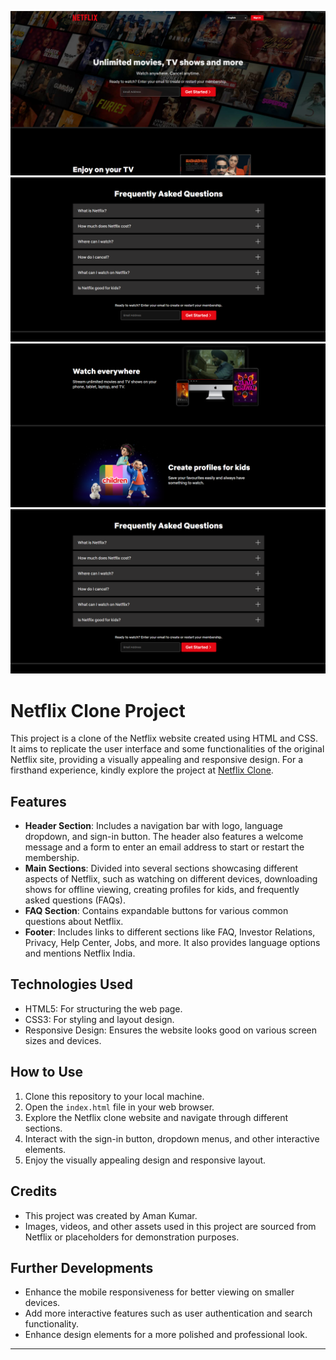 ![image](demo/imageOne.png)
![image](demo/imageTwo.png)
![image](demo/imageThree.png)
![image](demo/imageFour.png)

# Netflix Clone Project

This project is a clone of the Netflix website created using HTML and CSS. It aims to replicate the user interface and some functionalities of the original Netflix site, providing a visually appealing and responsive design.
For a firsthand experience, kindly explore the project at [Netflix Clone](https://trulyaman25.github.io/Netflix-Clone/).

## Features

- **Header Section**: Includes a navigation bar with logo, language dropdown, and sign-in button. The header also features a welcome message and a form to enter an email address to start or restart the membership.
- **Main Sections**: Divided into several sections showcasing different aspects of Netflix, such as watching on different devices, downloading shows for offline viewing, creating profiles for kids, and frequently asked questions (FAQs).
- **FAQ Section**: Contains expandable buttons for various common questions about Netflix.
- **Footer**: Includes links to different sections like FAQ, Investor Relations, Privacy, Help Center, Jobs, and more. It also provides language options and mentions Netflix India.

## Technologies Used

- HTML5: For structuring the web page.
- CSS3: For styling and layout design.
- Responsive Design: Ensures the website looks good on various screen sizes and devices.

## How to Use

1. Clone this repository to your local machine.
2. Open the `index.html` file in your web browser.
3. Explore the Netflix clone website and navigate through different sections.
4. Interact with the sign-in button, dropdown menus, and other interactive elements.
5. Enjoy the visually appealing design and responsive layout.

## Credits

- This project was created by Aman Kumar.
- Images, videos, and other assets used in this project are sourced from Netflix or placeholders for demonstration purposes.

## Further Developments

- Enhance the mobile responsiveness for better viewing on smaller devices.
- Add more interactive features such as user authentication and search functionality.
- Enhance design elements for a more polished and professional look.
---

